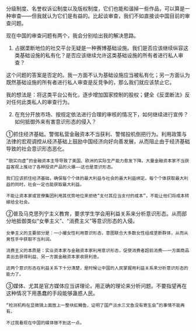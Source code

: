 分级制度、名誉权诉讼制度以及版权制度，它们也能和谐掉一些作品，可以算是一种审查——但我就认为它们是有益的。比起谈审查，我们不如直接谈中国目前的审查问题。

现在中国的审查问题有两个，我会分别给出我的解决思路。

1. 占据垄断地位的社交平台无疑是一种赛博基础设施。我们是否应该继续纵容这类基础设施的私有化？是否应该继续允许这类基础设施的所有者进行私人审查？

  这个问题的答案是否定的。我一方面不认为基础设施应当被私有化；另一方面认为既然基础设施的所有者进行私人审查是反竞争的，那么我们就应该禁止它。
  
  我的想法是：将这类平台公有化，逐步增加国家控制的股权；健全《反垄断法》反对任何此类私人的审查行为。

2. 在充分开放市场、按规定依法进行合理的审核的情况下，如何继续进行宣传？如何抵御外来有害意识形态的侵入？

  ①抓住经济基础。警惕私营金融资本不当获利、警惕投机倒把行为。利用政策与法律的宏观调控从经济基础上鼓励中国经济向好向善发展，从而阻止由于经济基础导致的社会意识形态恶化。
    
    “脱实向虚”的金融资本主导导致了美国、欧洲的实际生产能力愈发下降。大量金融资本家不当获益客观上推动了各种投资产品的火爆——这也是意识形态。
    
    我们应该抓住经济基础，确保每个个体的最大利益与社会的最大利益绑定。每个个体获取最大利益的同时，社会一定也能获取最大利益。
    
    不能让资本家或官僚集团利用其优势地位来拒绝“支付其应当支付的成本”，不能让他们将成本转嫁给全社会。
  
  ②普及马克思列宁主义教育，要求学生学会用利益关系来分析意识形态。从而部分地抵御类似“女拳主义”、“消费主义”等意识形态的入侵。
    
    女拳主义的主要部分是：一小撮女性利用意识形态，意图联合大多数女性组成垄断群体，从而从男性手中获取不当利润。
    
    消费主义的本质是：实业资本家与金融资本家利用意识形态，促使消费者超前消费——一方面商品卖出去获得利益、另一方面金融资本家收获利息。
    
    这两个意识形态在利益关系下十分清楚，是时候让中国的人民掌握用利益关系来分析意识形态的能力了。
  
  ③媒体、尤其是官方媒体应当讲理论，用正确的理论来分析问题。不要指望再在这种情况下用愚蠢的手段能够蛊惑人民。
  
    “检测机构在显微镜上面放上一整块虹鳟鱼，证明了国产淡水三文鱼没有寄生虫”的事情不能再有。
    
    不过我看现在中国的媒体做不到这一点。
